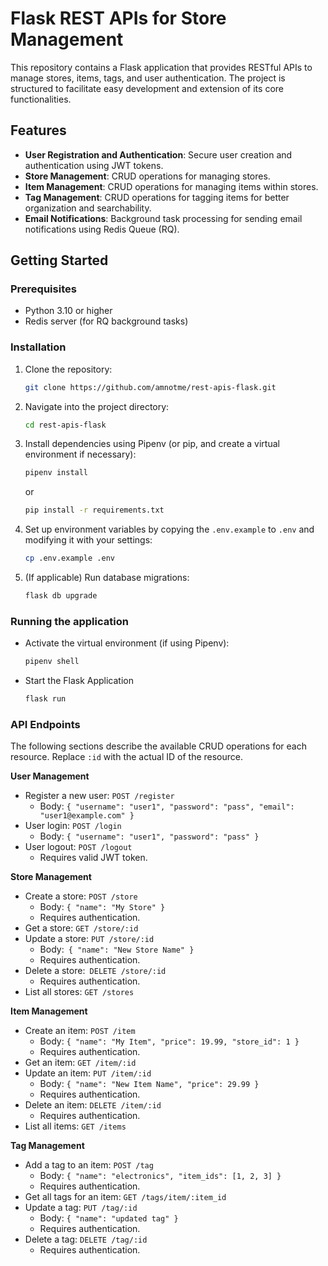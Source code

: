 # Flask REST APIs for Store Management

This repository contains a Flask application that provides RESTful APIs to manage stores, items, tags, and user authentication. The project is structured to facilitate easy development and extension of its core functionalities.

## Features

- **User Registration and Authentication**: Secure user creation and authentication using JWT tokens.
- **Store Management**: CRUD operations for managing stores.
- **Item Management**: CRUD operations for managing items within stores.
- **Tag Management**: CRUD operations for tagging items for better organization and searchability.
- **Email Notifications**: Background task processing for sending email notifications using Redis Queue (RQ).

## Getting Started

### Prerequisites

- Python 3.10 or higher
- Redis server (for RQ background tasks)

### Installation

1. Clone the repository:
    ```bash
    git clone https://github.com/amnotme/rest-apis-flask.git
    ```

2. Navigate into the project directory:
    ```bash
   cd rest-apis-flask
    ```

3. Install dependencies using Pipenv (or pip, and create a virtual environment if necessary):

    ```bash
    pipenv install
    ```
    or
    ```bash
    pip install -r requirements.txt
    ```
4. Set up environment variables by copying the `.env.example` to `.env` and modifying it with your settings:
    
    ```bash
    cp .env.example .env
    ```
5. (If applicable) Run database migrations:

    ```bash
    flask db upgrade
    
    ```
### Running the application

* Activate the virtual environment (if using Pipenv):
    ```bash
    pipenv shell
    ```
* Start the Flask Application
    ```bash
    flask run
    ```

### API Endpoints

The following sections describe the available CRUD operations for each resource. Replace `:id` with the actual ID of the resource.

**User Management**

* Register a new user: `POST /register `
  * Body: `{ "username": "user1", "password": "pass", "email": "user1@example.com" }`
* User login: `POST /login `
  * Body: `{ "username": "user1", "password": "pass" }`
* User logout: `POST /logout `
  * Requires valid JWT token.

**Store Management**

* Create a store: `POST /store`
  * Body: `{ "name": "My Store" }`
  * Requires authentication.
* Get a store: `GET /store/:id`
* Update a store: `PUT /store/:id`
  * Body:` { "name": "New Store Name" }`
  * Requires authentication.
* Delete a store:` DELETE /store/:id`
  * Requires authentication.
* List all stores: `GET /stores`

**Item Management**

* Create an item: `POST /item`
  * Body: `{ "name": "My Item", "price": 19.99, "store_id": 1 }`
  * Requires authentication.
* Get an item: `GET /item/:id`
* Update an item: `PUT /item/:id`
  * Body: `{ "name": "New Item Name", "price": 29.99 }`
  * Requires authentication.
* Delete an item: `DELETE /item/:id`
  * Requires authentication.
* List all items: `GET /items`

**Tag Management**

* Add a tag to an item: `POST /tag`
  * Body: `{ "name": "electronics", "item_ids": [1, 2, 3] }`
  * Requires authentication.
* Get all tags for an item: `GET /tags/item/:item_id`
* Update a tag: `PUT /tag/:id`
  * Body: `{ "name": "updated tag" }`
  * Requires authentication.
* Delete a tag: `DELETE /tag/:id`
  * Requires authentication.